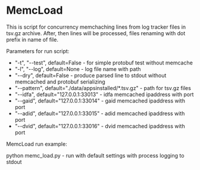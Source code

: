 # MemcLoad

This is script for concurrency memchaching lines from log tracker files in tsv.gz archive.
After, then lines will be processed, files renaming with dot prefix in name of file.

Parameters for run script:
   * "-t", "--test", default=False - for simple protobuf test without memcache
   * "-l", "--log", default=None  - log file name with path
   * "--dry", default=False - produce parsed line to stdout without memcached and protobuf serializing
   * "--pattern", default="./data/appsinstalled/*.tsv.gz" - path for tsv.gz files
   * "--idfa", default="127.0.0.1:33013" - idfa memcached ipaddress with port
   * "--gaid", default="127.0.0.1:33014" - gaid memcached ipaddress with port
   * "--adid", default="127.0.0.1:33015" - adid memcached ipaddress with port
   * "--dvid", default="127.0.0.1:33016" - dvid memcached ipaddress with port

MemcLoad run example:

python memc_load.py - run with default settings with process logging to stdout
